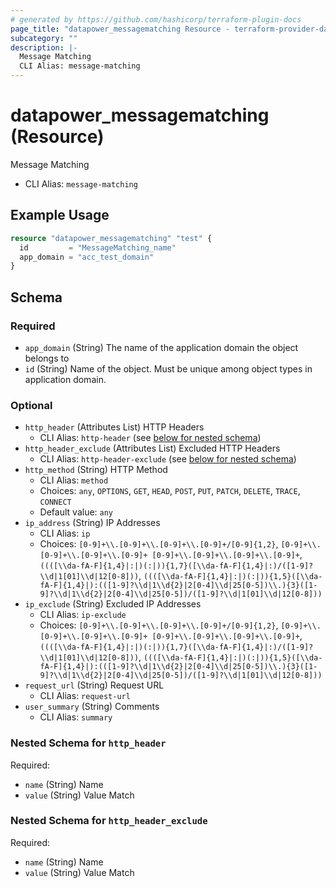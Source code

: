 ```yaml
---
# generated by https://github.com/hashicorp/terraform-plugin-docs
page_title: "datapower_messagematching Resource - terraform-provider-datapower"
subcategory: ""
description: |-
  Message Matching
  CLI Alias: message-matching
---
```


# datapower_messagematching (Resource)

Message Matching
  - CLI Alias: `message-matching`

## Example Usage

```terraform
resource "datapower_messagematching" "test" {
  id         = "MessageMatching_name"
  app_domain = "acc_test_domain"
}
```

<!-- schema generated by tfplugindocs -->
## Schema

### Required

- `app_domain` (String) The name of the application domain the object belongs to
- `id` (String) Name of the object. Must be unique among object types in application domain.

### Optional

- `http_header` (Attributes List) HTTP Headers
  - CLI Alias: `http-header` (see [below for nested schema](#nestedatt--http_header))
- `http_header_exclude` (Attributes List) Excluded HTTP Headers
  - CLI Alias: `http-header-exclude` (see [below for nested schema](#nestedatt--http_header_exclude))
- `http_method` (String) HTTP Method
  - CLI Alias: `method`
  - Choices: `any`, `OPTIONS`, `GET`, `HEAD`, `POST`, `PUT`, `PATCH`, `DELETE`, `TRACE`, `CONNECT`
  - Default value: `any`
- `ip_address` (String) IP Addresses
  - CLI Alias: `ip`
  - Choices: `[0-9]+\\.[0-9]+\\.[0-9]+\\.[0-9]+/[0-9]{1,2}`, `[0-9]+\\.[0-9]+\\.[0-9]+\\.[0-9]+ [0-9]+\\.[0-9]+\\.[0-9]+\\.[0-9]+`, `((([\\da-fA-F]{1,4}|:|)(:|)){1,7}([\\da-fA-F]{1,4}|:)/([1-9]?\\d|1[01]\\d|12[0-8]))`, `((([\\da-fA-F]{1,4}|:|)(:|)){1,5}([\\da-fA-F]{1,4}|):(([1-9]?\\d|1\\d{2}|2[0-4]\\d|25[0-5])\\.){3}([1-9]?\\d|1\\d{2}|2[0-4]\\d|25[0-5])/([1-9]?\\d|1[01]\\d|12[0-8]))`
- `ip_exclude` (String) Excluded IP Addresses
  - CLI Alias: `ip-exclude`
  - Choices: `[0-9]+\\.[0-9]+\\.[0-9]+\\.[0-9]+/[0-9]{1,2}`, `[0-9]+\\.[0-9]+\\.[0-9]+\\.[0-9]+ [0-9]+\\.[0-9]+\\.[0-9]+\\.[0-9]+`, `((([\\da-fA-F]{1,4}|:|)(:|)){1,7}([\\da-fA-F]{1,4}|:)/([1-9]?\\d|1[01]\\d|12[0-8]))`, `((([\\da-fA-F]{1,4}|:|)(:|)){1,5}([\\da-fA-F]{1,4}|):(([1-9]?\\d|1\\d{2}|2[0-4]\\d|25[0-5])\\.){3}([1-9]?\\d|1\\d{2}|2[0-4]\\d|25[0-5])/([1-9]?\\d|1[01]\\d|12[0-8]))`
- `request_url` (String) Request URL
  - CLI Alias: `request-url`
- `user_summary` (String) Comments
  - CLI Alias: `summary`

<a id="nestedatt--http_header"></a>
### Nested Schema for `http_header`

Required:

- `name` (String) Name
- `value` (String) Value Match


<a id="nestedatt--http_header_exclude"></a>
### Nested Schema for `http_header_exclude`

Required:

- `name` (String) Name
- `value` (String) Value Match
